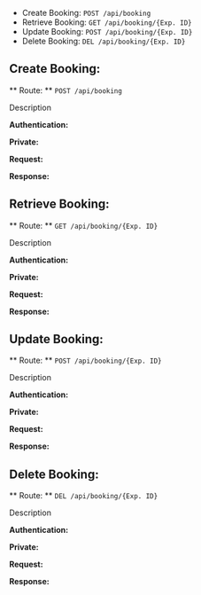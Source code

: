 * Create Booking: `POST /api/booking`
* Retrieve Booking: `GET /api/booking/{Exp. ID}`
* Update Booking: `POST /api/booking/{Exp. ID}`
* Delete Booking: `DEL /api/booking/{Exp. ID}`

Create Booking:
-----------------------------------------
** Route: **  `POST /api/booking`

Description

**Authentication:**

**Private:**

**Request:**

**Response:**

Retrieve Booking:
----------------------------------------------------------
** Route: ** `GET /api/booking/{Exp. ID}`

Description

**Authentication:**

**Private:**

**Request:**

**Response:**


Update Booking:
---------------------------------------------------------
** Route: ** `POST /api/booking/{Exp. ID}`

Description

**Authentication:**

**Private:**

**Request:**

**Response:**


Delete Booking:
--------------------------------------------------------
** Route: ** `DEL /api/booking/{Exp. ID}`

Description

**Authentication:**

**Private:**

**Request:**

**Response:**
